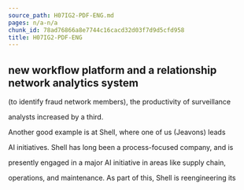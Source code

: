 ```yaml
---
source_path: H07IG2-PDF-ENG.md
pages: n/a-n/a
chunk_id: 78ad76866a8e7744c16cacd32d03f7d9d5cfd958
title: H07IG2-PDF-ENG
---
```

## new workﬂow platform and a relationship network analytics system

(to identify fraud network members), the productivity of surveillance

analysts increased by a third.

Another good example is at Shell, where one of us (Jeavons) leads

AI initiatives. Shell has long been a process-focused company, and is

presently engaged in a major AI initiative in areas like supply chain,

operations, and maintenance. As part of this, Shell is reengineering its

